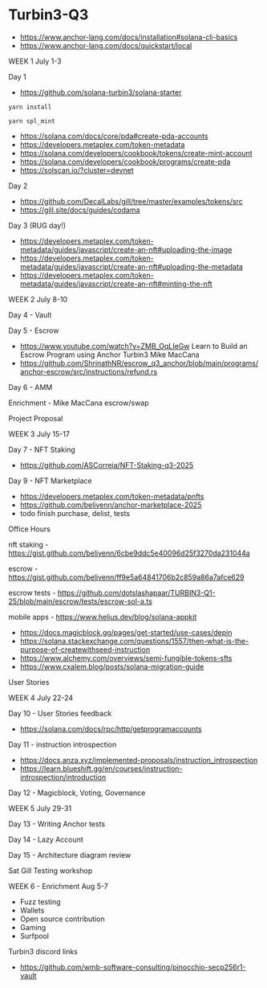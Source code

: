 # Turbin3-Q3

- https://www.anchor-lang.com/docs/installation#solana-cli-basics
- https://www.anchor-lang.com/docs/quickstart/local

WEEK 1 July 1-3

Day 1

- https://github.com/solana-turbin3/solana-starter

```yarn install```

```yarn spl_mint```

- https://solana.com/docs/core/pda#create-pda-accounts
- https://developers.metaplex.com/token-metadata
- https://solana.com/developers/cookbook/tokens/create-mint-account
- https://solana.com/developers/cookbook/programs/create-pda
- https://solscan.io/?cluster=devnet

Day 2
- https://github.com/DecalLabs/gill/tree/master/examples/tokens/src
- https://gill.site/docs/guides/codama

Day 3 (RUG day!)
- https://developers.metaplex.com/token-metadata/guides/javascript/create-an-nft#uploading-the-image
- https://developers.metaplex.com/token-metadata/guides/javascript/create-an-nft#uploading-the-metadata
- https://developers.metaplex.com/token-metadata/guides/javascript/create-an-nft#minting-the-nft

WEEK 2 July 8-10

Day 4 - Vault

Day 5 - Escrow
- https://www.youtube.com/watch?v=ZMB_OqLIeGw Learn to Build an Escrow Program using Anchor Turbin3 Mike MacCana
- https://github.com/ShrinathNR/escrow_q3_anchor/blob/main/programs/anchor-escrow/src/instructions/refund.rs


Day 6 - AMM

Enrichment - Mike MacCana escrow/swap

Project Proposal

WEEK 3 July 15-17

Day 7 - NFT Staking
- https://github.com/ASCorreia/NFT-Staking-q3-2025

Day 9 - NFT Marketplace
- https://developers.metaplex.com/token-metadata/pnfts
- https://github.com/belivenn/anchor-marketplace-2025
- todo finish purchase, delist, tests

Office Hours

nft staking - https://gist.github.com/belivenn/6cbe9ddc5e40096d25f3270da231044a

escrow - https://gist.github.com/belivenn/ff9e5a64841706b2c859a86a7afce629

escrow tests - https://github.com/dotslashapaar/TURBIN3-Q1-25/blob/main/escrow/tests/escrow-sol-a.ts

mobile apps - https://www.helius.dev/blog/solana-appkit

- https://docs.magicblock.gg/pages/get-started/use-cases/depin
- https://solana.stackexchange.com/questions/1557/then-what-is-the-purpose-of-createwithseed-instruction
- https://www.alchemy.com/overviews/semi-fungible-tokens-sfts
- https://www.cxalem.blog/posts/solana-migration-guide

User Stories

WEEK 4 July 22-24

Day 10 - User Stories feedback
- https://solana.com/docs/rpc/http/getprogramaccounts

Day 11 - instruction introspection
- https://docs.anza.xyz/implemented-proposals/instruction_introspection
- https://learn.blueshift.gg/en/courses/instruction-introspection/introduction

Day 12 - Magicblock, Voting, Governance

WEEK 5 July 29-31

Day 13 - Writing Anchor tests

Day 14 - Lazy Account

Day 15 - Architecture diagram review

Sat Gill Testing workshop

WEEK 6 - Enrichment Aug 5-7

- Fuzz testing
- Wallets
- Open source contribution
- Gaming
- Surfpool


Turbin3 discord links
- https://github.com/wmb-software-consulting/pinocchio-secp256r1-vault


